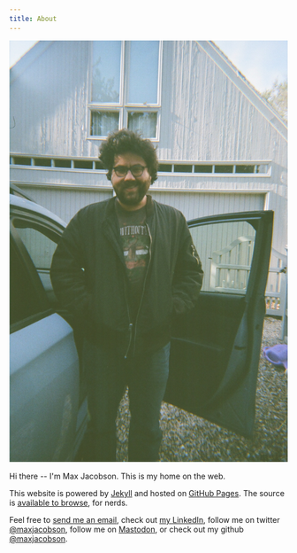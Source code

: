 ```yaml
---
title: About
---
```


![Me standing in a driveway](/img/max.jpg)

Hi there -- I'm Max Jacobson.
This is my home on the web.

This website is powered by [Jekyll] and hosted on [GitHub Pages].
The source is [available to browse][blog-source], for nerds.

Feel free to [send me an email](mailto:max@hardscrabble.net), check out [my LinkedIn](https://www.linkedin.com/in/maxjacobson1/), follow me on twitter [@maxjacobson](https://twitter.com/maxjacobson), follow me on <a rel="me" href="https://mastodon.online/@maxjacobson">Mastodon</a>, or check out my github [@maxjacobson](https://github.com/maxjacobson).

[Jekyll]: http://jekyllrb.com/
[GitHub Pages]: https://pages.github.com/
[blog-source]: https://github.com/hardscrabble/hardscrabble.github.io
